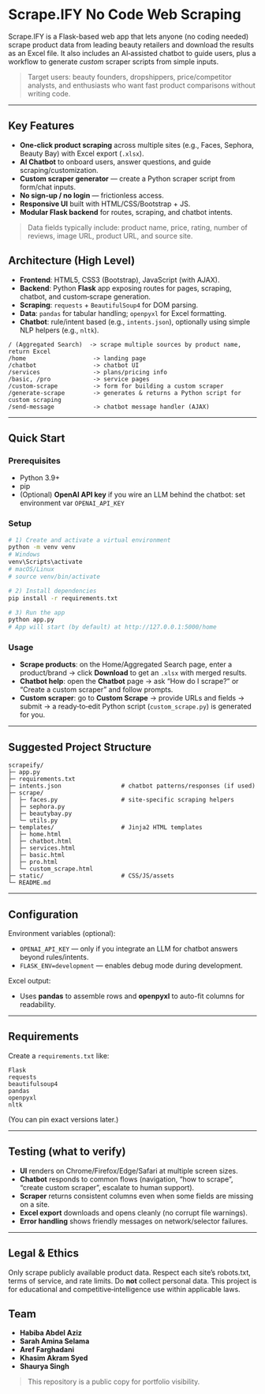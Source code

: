 # Scrape.IFY No Code Web Scraping 
Scrape.IFY is a Flask-based web app that lets anyone (no coding needed) scrape product data from leading beauty retailers and download the results as an Excel file. It also includes an AI‑assisted chatbot to guide users, plus a workflow to generate *custom* scraper scripts from simple inputs.

> Target users: beauty founders, dropshippers, price/competitor analysts, and enthusiasts who want fast product comparisons without writing code.

---

## Key Features

- **One‑click product scraping** across multiple sites (e.g., Faces, Sephora, Beauty Bay) with Excel export (`.xlsx`).
- **AI Chatbot** to onboard users, answer questions, and guide scraping/customization.
- **Custom scraper generator** — create a Python scraper script from form/chat inputs.
- **No sign‑up / no login** — frictionless access.
- **Responsive UI** built with HTML/CSS/Bootstrap + JS.
- **Modular Flask backend** for routes, scraping, and chatbot intents.

> Data fields typically include: product name, price, rating, number of reviews, image URL, product URL, and source site.


## Architecture (High Level)

- **Frontend**: HTML5, CSS3 (Bootstrap), JavaScript (with AJAX).
- **Backend**: Python **Flask** app exposing routes for pages, scraping, chatbot, and custom‑scrape generation.
- **Scraping**: `requests` + `BeautifulSoup4` for DOM parsing.
- **Data**: `pandas` for tabular handling; `openpyxl` for Excel formatting.
- **Chatbot**: rule/intent based (e.g., `intents.json`), optionally using simple NLP helpers (e.g., `nltk`).

```
/ (Aggregated Search)  -> scrape multiple sources by product name, return Excel
/home                   -> landing page
/chatbot                -> chatbot UI
/services               -> plans/pricing info
/basic, /pro            -> service pages
/custom-scrape          -> form for building a custom scraper
/generate-scrape        -> generates & returns a Python script for custom scraping
/send-message           -> chatbot message handler (AJAX)
```

---

## Quick Start
### Prerequisites
- Python 3.9+
- pip
- (Optional) **OpenAI API key** if you wire an LLM behind the chatbot: set environment var `OPENAI_API_KEY`

### Setup
```bash
# 1) Create and activate a virtual environment
python -m venv venv
# Windows
venv\Scripts\activate
# macOS/Linux
# source venv/bin/activate

# 2) Install dependencies
pip install -r requirements.txt

# 3) Run the app
python app.py
# App will start (by default) at http://127.0.0.1:5000/home
```

### Usage
- **Scrape products**: on the Home/Aggregated Search page, enter a product/brand → click **Download** to get an `.xlsx` with merged results.
- **Chatbot help**: open the **Chatbot** page → ask “How do I scrape?” or “Create a custom scraper” and follow prompts.
- **Custom scraper**: go to **Custom Scrape** → provide URLs and fields → submit → a ready‑to‑edit Python script (`custom_scrape.py`) is generated for you.

---

## Suggested Project Structure

```
scrapeify/
├─ app.py
├─ requirements.txt
├─ intents.json                 # chatbot patterns/responses (if used)
├─ scrape/
│  ├─ faces.py                  # site-specific scraping helpers
│  ├─ sephora.py
│  ├─ beautybay.py
│  └─ utils.py
├─ templates/                   # Jinja2 HTML templates
│  ├─ home.html
│  ├─ chatbot.html
│  ├─ services.html
│  ├─ basic.html
│  ├─ pro.html
│  └─ custom_scrape.html
├─ static/                      # CSS/JS/assets
└─ README.md
```

---

## Configuration

Environment variables (optional):
- `OPENAI_API_KEY` — only if you integrate an LLM for chatbot answers beyond rules/intents.
- `FLASK_ENV=development` — enables debug mode during development.

Excel output:
- Uses **pandas** to assemble rows and **openpyxl** to auto-fit columns for readability.

---

## Requirements

Create a `requirements.txt` like:

```
Flask
requests
beautifulsoup4
pandas
openpyxl
nltk
```

(You can pin exact versions later.)

---

## Testing (what to verify)

- **UI** renders on Chrome/Firefox/Edge/Safari at multiple screen sizes.
- **Chatbot** responds to common flows (navigation, “how to scrape”, “create custom scraper”, escalate to human support).
- **Scraper** returns consistent columns even when some fields are missing on a site.
- **Excel export** downloads and opens cleanly (no corrupt file warnings).
- **Error handling** shows friendly messages on network/selector failures.

---

## Legal & Ethics

Only scrape publicly available product data. Respect each site’s robots.txt, terms of service, and rate limits. Do **not** collect personal data. This project is for educational and competitive‑intelligence use within applicable laws.

## Team
- **Habiba Abdel Aziz**
- **Sarah Amina Selama** 
- **Aref Farghadani** 
- **Khasim Akram Syed** 
- **Shaurya Singh** 

> This repository is a public copy for portfolio visibility. 
